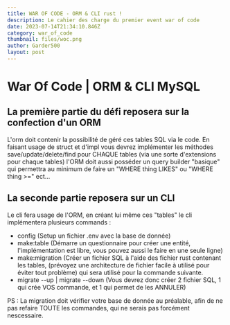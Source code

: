 ```yaml
---
title: WAR OF CODE - ORM & CLI rust !
description: Le cahier des charge du premier event war of code
date: 2023-07-14T21:34:10.846Z
category: war_of_code
thumbnail: files/woc.png
author: Garder500
layout: post
---
```

# War Of Code | ORM & CLI MySQL

## La première partie du défi reposera sur la confection d'un ORM

L'orm doit contenir la possibilité de géré ces tables SQL via le code.
En faisant usage de struct et d'impl vous devrez implémenter les méthodes save/update/delete/find pour CHAQUE tables (via une sorte d'extensions pour chaque tables)
l'ORM doit aussi posséder un query builder "basique" qui permettra au minimum de faire un "WHERE thing LIKES" ou "WHERE thing >=" ect...

## La seconde partie reposera sur un CLI

Le cli fera usage de l'ORM, en créant lui même ces "tables"
le cli implémentera plusieurs commands :

* config (Setup un fichier .env avec la base de donnée)
* make:table (Démarre un questionnaire pour créer une entité, l'implémentation est libre, vous pouvez aussi le faire en une seule ligne)
* make:migration (Créer un fichier SQL à l'aide des fichier rust contenant les tables, (prévoyez une architecture de fichier facile à utilisé pour éviter tout problème) qui sera utilisé pour la commande suivante.
* migrate --up | migrate --down (Vous devrez donc créer 2 fichier SQL, 1 qui crée VOS commande, et 1 qui permet de les ANNULER)

PS : La migration doit vérifier votre base de donnée au préalable, afin de ne pas refaire TOUTE les commandes, qui ne serais pas forcément nescessaire.
